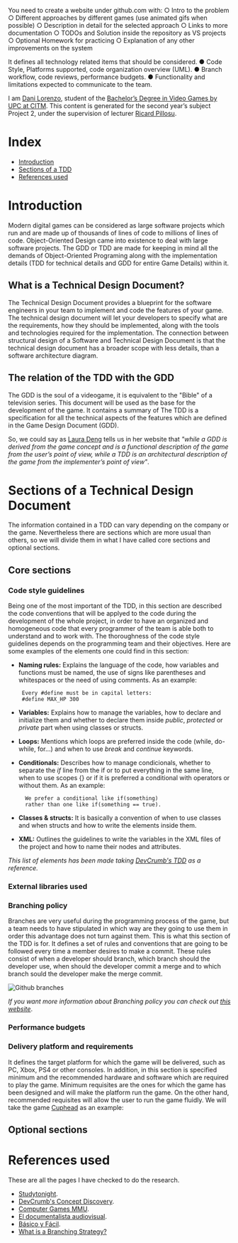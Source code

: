 You need to create a website under github.com with:
○ Intro to the problem
○ Different approaches by different games (use animated gifs when possible)
○ Description in detail for the selected approach
○ Links to more documentation
○ TODOs and Solution inside the repository as VS projects
○ Optional Homework for practicing
○ Explanation of any other improvements on the system

It defines all technology related items that should be considered.
● Code Style, Platforms supported, code organization overview (UML).
● Branch workflow, code reviews, performance budgets.
● Functionality and limitations expected to communicate to the team.

I am [Dani Lorenzo](https://www.linkedin.com/in/daniel-lorenzo-laguno-a2ab35180/), student of the [Bachelor’s Degree in Video Games by UPC at CITM](https://www.citm.upc.edu/ing/estudis/graus-videojocs/). This content is generated for the second year’s
subject Project 2, under the supervision of lecturer [Ricard Pillosu](https://es.linkedin.com/in/ricardpillosu).

# Index
* [Introduction](#introduction)
* [Sections of a TDD](#sections-of-a-technical-design-document)
* [References used](#references-used)

# Introduction
Modern digital games can be considered as large software projects which run and are made up of thousands of lines of code to millions of lines of code. Object-Oriented Design came into existence to deal with large software projects. The GDD or TDD are made for keeping in mind all the demands of Object-Oriented Programing along with the implementation details (TDD for technical details and GDD for entire Game Details) within it.

## What is a Technical Design Document?
The Technical Design Document provides a blueprint for the software engineers in your team to implement and code the features of your game. The technical design document will let your developers to specify what are the requirements, how they should be implemented, along with the tools and technologies required for the implementation. The connection between structural design of a Software and Technical Design Document is that the technical design document has a broader scope with less details, than a software architecture diagram.

## The relation of the TDD with the GDD
The GDD is the soul of a videogame, it is equivalent to the "Bible" of a television series. This document will be used as the base for the development of the game. It contains a summary of The TDD is a specification for all the technical aspects of the features which are defined in the Game Design Document (GDD).

So, we could say as [Laura Deng](http://lauradeng.com/eng/?p=187) tells us in her website that *"while a GDD is derived from the game concept and is a functional description of the game from the user’s point of view, while a TDD is an architectural description of the game from the implementer’s point of view"*.

# Sections of a Technical Design Document
The information contained in a TDD can vary depending on the company or the game. Nevertheless there are sections which are more usual than others, so we will divide them in what I have called core sections and optional sections.

## Core sections

### Code style guidelines
Being one of the most important of the TDD, in this section are described the code conventions that will be applyed to the code during the development of the whole project, in order to have an organized and homogeneous code that every programmer of the team is able both to understand and to work with. The thoroughness of the code style guidelines depends on the programming team and their objectives. Here are some examples of the elements one could find in this section:

* **Naming rules:** Explains the language of the code, how variables and functions must be named, the use of signs like parentheses and whitespaces or the need of using comments. As an example:
       
       Every #define must be in capital letters:
       #define MAX_HP 300
    
* **Variables:** Explains how to manage the variables, how to declare and initialize them and whether to declare them inside *public*, *protected* or *private* part when using classes or structs.

* **Loops:** Mentions which loops are preferred inside the code (while, do-while, for...) and when to use *break* and *continue* keywords.

* **Conditionals:** Describes how to manage condicionals, whether to separate the *if* line from the  if or to put everything in the same line, when to use scopes {} or if it is preferred a conditional with operators or without them. As an example:

        We prefer a conditional like if(something) 
        rather than one like if(something == true).

* **Classes & structs:** It is basically a convention of when to use classes and when structs and how to write the elements inside them. 

* **XML:** Outlines the guidelines to write the variables in the XML files of the project and how to name their nodes and attributes.

*This list of elements has been made taking [DevCrumb's TDD](https://github.com/DevCrumbs/Warcraft-II/wiki/7.-Tech-Design-Document) as a reference.*

### External libraries used

### Branching policy
Branches are very useful during the programming process of the game, but a team needs to have stipulated in which way are they going to use them in order this advantage does not turn against them. This is what this section of the TDD is for. It defines a set of rules and conventions that are going to be followed every time a member desires to make a commit. These rules consist of when a developer should branch, which branch should the developer use, when should the developer commit a merge and to which branch sould the developer make the merge commit.

![Github branches](http://wlion.com/wp-content/uploads/2016/06/github-branches.jpg)

*If you want more information about Branching policy you can check out [this website](https://rollout.io/blog/branching-strategy/)*.

### Performance budgets

### Delivery platform and requirements
It defines the target platform for which the game will be delivered, such as PC, Xbox, PS4 or other consoles. In addition, in this section is specified minimum and the recommended hardware and software which are required to play the game. Minimum requisites are the ones for which the game has been designed and will make the platform run the game. On the other hand, recommended requisites will allow the user to run the game fluidly. We will take the game [Cuphead](http://www.cupheadgame.com/) as an example:

## Optional sections

# References used
These are all the pages I have checked to do the research.
* [Studytonight](https://www.studytonight.com/3d-game-engineering-with-unity/tdd-and-gdd).
* [DevCrumb's Concept Discovery](https://github.com/DevCrumbs/Warcraft-II/wiki).
* [Computer Games MMU](https://computergamesmmu.files.wordpress.com/2012/10/technical-design-document-final.pdf).
* [El documentalista audiovisual](https://eldocumentalistaudiovisual.com/2015/02/06/documentacion-en-videojuegos-documento-de-diseno-gdd/).
* [Básico y Fácil](https://basicoyfacil.wordpress.com/2009/01/02/que-son-requisitos-minimos-y-requisitos-recomendados/).
* [What is a Branching Strategy?](https://rollout.io/blog/branching-strategy/)
